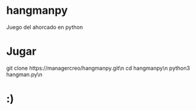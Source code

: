 # hangmanpy
Juego del ahorcado en python
# Jugar
git clone https://managercreo/hangmanpy.git\n
cd hangmanpy\n
python3 hangman.py\n
# :)
